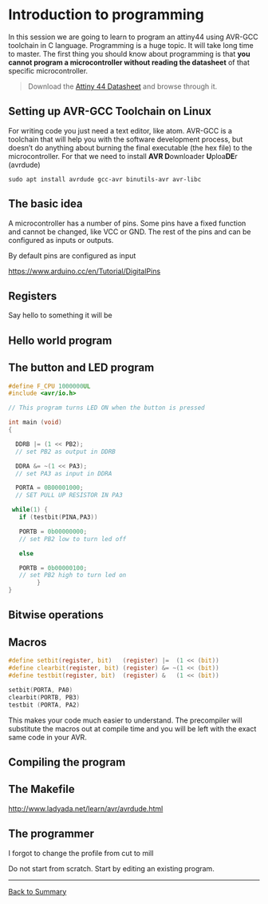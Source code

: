# Introduction to programming

In this session we are going to learn to program an attiny44 using AVR-GCC toolchain in C language. Programming is a huge topic. It will take long time to master. The first thing you should know about programming is that **you cannot program a microcontroller without reading the datasheet** of that specific microcontroller.

> Download the [Attiny 44 Datasheet](http://www.atmel.com/images/doc8006.pdf) and browse through it.

## Setting up AVR-GCC Toolchain on Linux
For writing code you just need a text editor, like atom. AVR-GCC is a toolchain that will help you with the software development process, but doesn’t do anything about burning the final executable (the hex file) to the microcontroller. For that we need to install **AVR D**ownloader **U**ploa**DE**r (avrdude)

`sudo apt install avrdude gcc-avr binutils-avr avr-libc`

## The basic idea
A microcontroller has a number of pins. Some pins have a fixed function and cannot be changed, like VCC or GND. The rest of the pins and can be configured as inputs or outputs.

By default pins are configured as input

https://www.arduino.cc/en/Tutorial/DigitalPins

## Registers
Say hello to something it will be

## Hello world program


## The button and LED program

```C
#define F_CPU 1000000UL
#include <avr/io.h>

// This program turns LED ON when the button is pressed

int main (void)
{

  DDRB |= (1 << PB2);
  // set PB2 as output in DDRB

  DDRA &= ~(1 << PA3);
  // set PA3 as input in DDRA

  PORTA = 0B00001000;
  // SET PULL UP RESISTOR IN PA3

 while(1) {
   if (testbit(PINA,PA3))  

   PORTB = 0b00000000;
   // set PB2 low to turn led off

   else

   PORTB = 0b00000100;
   // set PB2 high to turn led on
        }
}
```
## Bitwise operations

## Macros
```C
#define setbit(register, bit)   (register) |=  (1 << (bit))
#define clearbit(register, bit) (register) &= ~(1 << (bit))
#define testbit(register, bit)  (register) &   (1 << (bit))
```
```C
setbit(PORTA, PA0)
clearbit(PORTB, PB3)
testbit (PORTA, PA2)
```
This makes your code much easier to understand. The precompiler will substitute the macros out at compile time and you will be left with the exact same code in your AVR.

## Compiling the program

## The Makefile

http://www.ladyada.net/learn/avr/avrdude.html

## The programmer

I forgot to change the profile from cut to mill


Do not start from scratch. Start by editing an existing program.



---
[Back to Summary](../summary.md)
